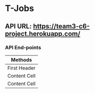 # T-Jobs
## API URL: https://team3-c6-project.herokuapp.com/  
### API End-points

| Methods                       |
| :---:                         |
| First Header  | Second Header |
| Content Cell  | Content Cell  |
| Content Cell  | Content Cell  |

